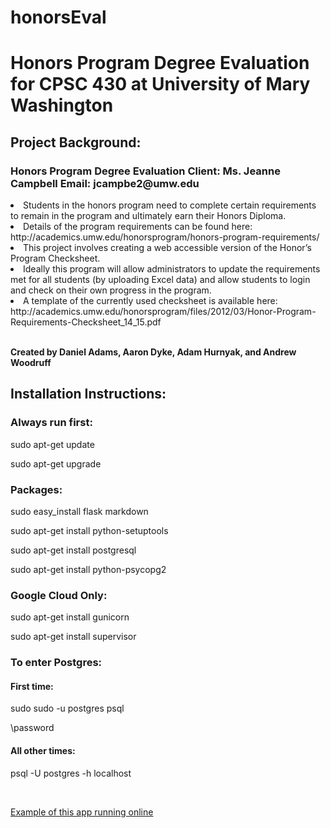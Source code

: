 # honorsEval
<h1>Honors Program Degree Evaluation for CPSC 430 at University of Mary Washington</h1>

<h2>Project Background:</h2>
<h3>Honors Program Degree Evaluation Client: Ms. Jeanne Campbell Email: jcampbe2@umw.edu</h3>
<li>Students in the honors program need to complete certain requirements to remain in the program and ultimately earn their Honors Diploma.</li> 
<li>Details of the program requirements can be found here: http://academics.umw.edu/honorsprogram/honors-program-requirements/</li> 
<li>This project involves creating a web accessible version of the Honor’s Program Checksheet.</li>  
<li>Ideally this program will allow administrators to update the requirements met for all students (by uploading Excel data) and allow students to login and check on their own progress in the program.</li> 
<li>A template of the currently used checksheet is available here: http://academics.umw.edu/honorsprogram/files/2012/03/Honor-Program-Requirements-Checksheet_14_15.pdf</li>
<br>
<p><b>Created by Daniel Adams, Aaron Dyke, Adam Hurnyak, and Andrew Woodruff</b></p>


<h2>Installation Instructions:</h2>

<h3>Always run first:</h3>
<p>sudo apt-get update</p>
<p>sudo apt-get upgrade</p>

<h3>Packages:</h3>

<p>sudo easy_install flask markdown</p>
<p>sudo apt-get install python-setuptools</p>
<p>sudo apt-get install postgresql</p>
<p>sudo apt-get install python-psycopg2</p>


<h3>Google Cloud Only:</h3>

<p>sudo apt-get install gunicorn</p>
<p>sudo apt-get install supervisor</p>


<h3>To enter Postgres:</h3>

<h4>First time:</h4> 

<p>sudo sudo -u postgres psql</p>
<p>\password <your password here></p>

<h4>All other times:</h4>

<p>psql -U postgres -h localhost</p>

<br>

<p><a href="http://35.199.60.177">Example of this app running online</a></p>
